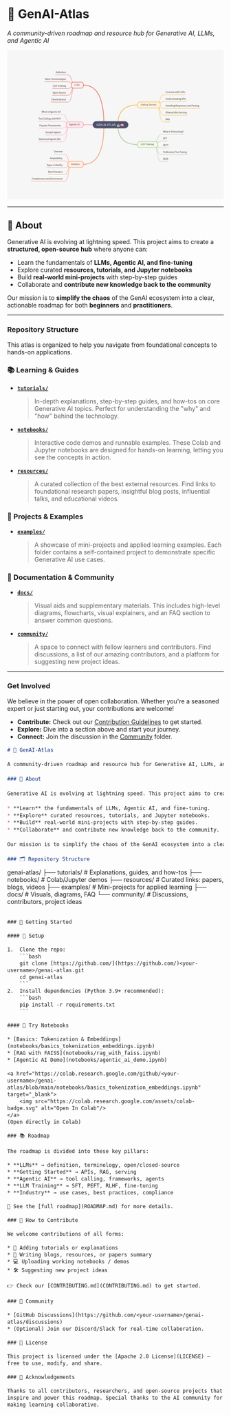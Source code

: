 # 🌌 GenAI-Atlas  
*A community-driven roadmap and resource hub for Generative AI, LLMs, and Agentic AI*  

![roadmap-banner](docs/roadmap_visuals/roadmap.png)  

---

## 📌 About
Generative AI is evolving at lightning speed. This project aims to create a **structured, open-source hub** where anyone can:  
- Learn the fundamentals of **LLMs, Agentic AI, and fine-tuning**  
- Explore curated **resources, tutorials, and Jupyter notebooks**  
- Build **real-world mini-projects** with step-by-step guides  
- Collaborate and **contribute new knowledge back to the community**  

Our mission is to **simplify the chaos** of the GenAI ecosystem into a clear, actionable roadmap for both **beginners** and **practitioners**.  

---

### Repository Structure

This atlas is organized to help you navigate from foundational concepts to hands-on applications.

### 📚 Learning & Guides

* **[`tutorials/`](tutorials/)**
    > In-depth explanations, step-by-step guides, and how-tos on core Generative AI topics. Perfect for understanding the "why" and "how" behind the technology.

* **[`notebooks/`](notebooks/)**
    > Interactive code demos and runnable examples. These Colab and Jupyter notebooks are designed for hands-on learning, letting you see the concepts in action.

* **[`resources/`](resources/)**
    > A curated collection of the best external resources. Find links to foundational research papers, insightful blog posts, influential talks, and educational videos.

### 🚀 Projects & Examples

* **[`examples/`](examples/)**
    > A showcase of mini-projects and applied learning examples. Each folder contains a self-contained project to demonstrate specific Generative AI use cases.

### 📖 Documentation & Community

* **[`docs/`](docs/)**
    > Visual aids and supplementary materials. This includes high-level diagrams, flowcharts, visual explainers, and an FAQ section to answer common questions.

* **[`community/`](community/)**
    > A space to connect with fellow learners and contributors. Find discussions, a list of our amazing contributors, and a platform for suggesting new project ideas.

---

### Get Involved

We believe in the power of open collaboration. Whether you're a seasoned expert or just starting out, your contributions are welcome!

* **Contribute:** Check out our [Contribution Guidelines](CONTRIBUTING.md) to get started.
* **Explore:** Dive into a section above and start your journey.
* **Connect:** Join the discussion in the [Community](community/) folder.


```markdown
# 🌌 GenAI-Atlas

A community-driven roadmap and resource hub for Generative AI, LLMs, and Agentic AI.

### 📌 About

Generative AI is evolving at lightning speed. This project aims to create a structured, open-source hub where anyone can:

* **Learn** the fundamentals of LLMs, Agentic AI, and fine-tuning.
* **Explore** curated resources, tutorials, and Jupyter notebooks.
* **Build** real-world mini-projects with step-by-step guides.
* **Collaborate** and contribute new knowledge back to the community.

Our mission is to simplify the chaos of the GenAI ecosystem into a clear, actionable roadmap for both beginners and practitioners.

### 🗂 Repository Structure

```

genai-atlas/
├── tutorials/      \# Explanations, guides, and how-tos
├── notebooks/      \# Colab/Jupyter demos
├── resources/      \# Curated links: papers, blogs, videos
├── examples/       \# Mini-projects for applied learning
├── docs/           \# Visuals, diagrams, FAQ
└── community/      \# Discussions, contributors, project ideas

````

### 🚀 Getting Started

#### 🔧 Setup

1.  Clone the repo:
    ```bash
    git clone [https://github.com/](https://github.com/)<your-username>/genai-atlas.git
    cd genai-atlas
    ```
2.  Install dependencies (Python 3.9+ recommended):
    ```bash
    pip install -r requirements.txt
    ```

#### 📘 Try Notebooks

* [Basics: Tokenization & Embeddings](notebooks/basics_tokenization_embeddings.ipynb)
* [RAG with FAISS](notebooks/rag_with_faiss.ipynb)
* [Agentic AI Demo](notebooks/agentic_ai_demo.ipynb)

<a href="https://colab.research.google.com/github/<your-username>/genai-atlas/blob/main/notebooks/basics_tokenization_embeddings.ipynb" target="_blank">
    <img src="https://colab.research.google.com/assets/colab-badge.svg" alt="Open In Colab"/>
</a>
(Open directly in Colab)

### 📚 Roadmap

The roadmap is divided into these key pillars:

* **LLMs** → definition, terminology, open/closed-source
* **Getting Started** → APIs, RAG, serving
* **Agentic AI** → tool calling, frameworks, agents
* **LLM Training** → SFT, PEFT, RLHF, fine-tuning
* **Industry** → use cases, best practices, compliance

📍 See the [full roadmap](ROADMAP.md) for more details.

### 🌟 How to Contribute

We welcome contributions of all forms:

* 📖 Adding tutorials or explanations
* 📝 Writing blogs, resources, or papers summary
* 💻 Uploading working notebooks / demos
* 🛠 Suggesting new project ideas

👉 Check our [CONTRIBUTING.md](CONTRIBUTING.md) to get started.

### 💬 Community

* [GitHub Discussions](https://github.com/<your-username>/genai-atlas/discussions)
* (Optional) Join our Discord/Slack for real-time collaboration.

### 📜 License

This project is licensed under the [Apache 2.0 License](LICENSE) — free to use, modify, and share.

### 🙌 Acknowledgements

Thanks to all contributors, researchers, and open-source projects that inspire and power this roadmap. Special thanks to the AI community for making learning collaborative.
````

